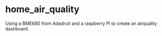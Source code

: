 # home_air_quality
Using a BME680 from Adadruit and a raspberry Pi to create an airquality dashboard. 
